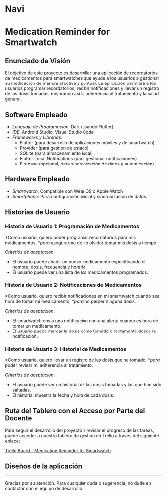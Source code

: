 # Navi
# Medication Reminder for Smartwatch

## Enunciado de Visión
El objetivo de este proyecto es desarrollar una aplicación de recordatorios de medicamentos para smartwatches que ayude a los usuarios a gestionar su medicación de manera efectiva y puntual. La aplicación permitirá a los usuarios programar recordatorios, recibir notificaciones y llevar un registro de las dosis tomadas, mejorando así la adherencia al tratamiento y la salud general.

## Software Empleado
- *Lenguaje de Programación*: Dart (usando Flutter)
- *IDE*: Android Studio, Visual Studio Code
- *Frameworks y Librerías*:
  - Flutter (para desarrollo de aplicaciones móviles y de smartwatch)
  - Provider (para gestión de estado)
  - SQLite (para almacenamiento local)
  - Flutter Local Notifications (para gestionar notificaciones)
  - Firebase (opcional, para sincronización de datos y autenticación)

## Hardware Empleado
- *Smartwatch*: Compatible con Wear OS o Apple Watch
- *Smartphone*: Para configuración inicial y sincronización de datos

## Historias de Usuario

### Historia de Usuario 1: Programación de Medicamentos
*Como usuario, quiero poder programar recordatorios para mis medicamentos, **para* asegurarme de no olvidar tomar mis dosis a tiempo.

*Criterios de aceptación*:
- El usuario puede añadir un nuevo medicamento especificando el nombre, dosis, frecuencia y horario.
- El usuario puede ver una lista de los medicamentos programados.

### Historia de Usuario 2: Notificaciones de Medicamentos
*Como usuario, quiero recibir notificaciones en mi smartwatch cuando sea hora de tomar mi medicamento, **para* no perder ninguna dosis.

*Criterios de aceptación*:
- El smartwatch envía una notificación con una alerta cuando es hora de tomar un medicamento.
- El usuario puede marcar la dosis como tomada directamente desde la notificación.

### Historia de Usuario 3: Historial de Medicamentos
*Como usuario, quiero llevar un registro de las dosis que he tomado, **para* poder revisar mi adherencia al tratamiento.

*Criterios de aceptación*:
- El usuario puede ver un historial de las dosis tomadas y las que han sido saltadas.
- El historial muestra la fecha y hora de cada dosis.

## Ruta del Tablero con el Acceso por Parte del Docente
Para seguir el desarrollo del proyecto y revisar el progreso de las tareas, puede acceder a nuestro tablero de gestión en Trello a través del siguiente enlace:

[Trello Board - Medication Reminder for Smartwatch](https://trello.com/invite/b/GvGM95fy/ATTI72d3b2f522cfb91c8284b2b3933c2f97AC43CC52/navi)

## Diseños de la aplicación
---

Gracias por su atención. Para cualquier duda o sugerencia, no dude en contactar con el equipo de desarrollo
